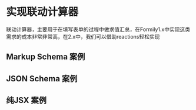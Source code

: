 # 实现联动计算器

联动计算器，主要用于在填写表单的过程中做求值汇总，在Formily1.x中实现这类需求的成本非常非常高，在2.x中，我们可以借助reactions轻松实现

## Markup Schema 案例

## JSON Schema 案例

## 纯JSX 案例


